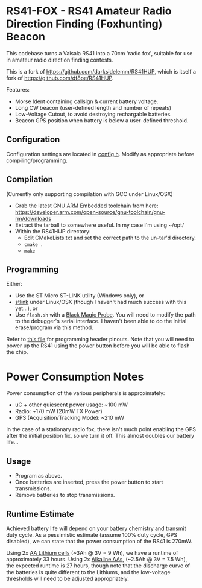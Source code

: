 # RS41-FOX - RS41 Amateur Radio Direction Finding (Foxhunting) Beacon
This codebase turns a Vaisala RS41 into a 70cm 'radio fox', suitable for use in amateur radio direction finding contests.

This is a fork of https://github.com/darksidelemm/RS41HUP, which is itself a fork of https://github.com/df8oe/RS41HUP.

Features:
* Morse Ident containing callsign & current battery voltage.
* Long CW beacon (user-defined length and number of repeats)
* Low-Voltage Cutout, to avoid destroying rechargable batteries.
* Beacon GPS position when battery is below a user-defined threshold.

## Configuration
Configuration settings are located in [config.h](./config.h). Modify as appropriate before compiling/programming.

## Compilation
(Currently only supporting compilation with GCC under Linux/OSX)

* Grab the latest GNU ARM Embedded toolchain from here: https://developer.arm.com/open-source/gnu-toolchain/gnu-rm/downloads
* Extract the tarball to somewhere useful. In my case I'm using ~/opt/
* Within the RS41HUP directory:
  * Edit CMakeLists.txt and set the correct path to the un-tar'd directory.
  * `cmake .`
  * `make`

## Programming
Either:
* Use the ST Micro ST-LINK utility (Windows only), or
* [stlink](https://github.com/texane/stlink) under Linux/OSX (though I haven't had much success with this yet...), or
* Use `flash.sh` with a [Black Magic Probe](https://1bitsquared.com/products/black-magic-probe). You will need to modify the path to the debugger's serial interface. I haven't been able to do the initial erase/program via this method.

Refer to [this file](./docs/programming_header.md) for programming header pinouts. Note that you will need to power up the RS41 using the power button before you will be able to flash the chip.

# Power Consumption Notes
Power consumption of the various peripherals is approximately:
* uC + other quiescent power usage: ~100 mW
* Radio: ~170 mW (20mW TX Power)
* GPS (Acquisition/Tracking Mode): ~210 mW

In the case of a stationary radio fox, there isn't much point enabling the GPS after the initial position fix, so we turn it off. This almost doubles our battery life...

## Usage
* Program as above.
* Once batteries are inserted, press the power button to start transmissions.
* Remove batteries to stop transmissions.

## Runtime Estimate
Achieved battery life will depend on your battery chemistry and transmit duty cycle. As a pessimistic estimate (assume 100% duty cycle, GPS disabled), we can state that the power consumption of the RS41 is 270mW.

Using 2x [AA Lithium cells](http://data.energizer.com/pdfs/l91.pdf) (~3Ah @ 3V = 9 Wh), we have a runtime of approximately 33 hours.
Using 2x [Alkaline AAs](http://data.energizer.com/pdfs/e91.pdf), (~2.5Ah @ 3V = 7.5 Wh), the expected runtime is 27 hours, though note that the discharge curve of the batteries is quite different to the Lithiums, and the low-voltage thresholds will need to be adjusted appropriately.
